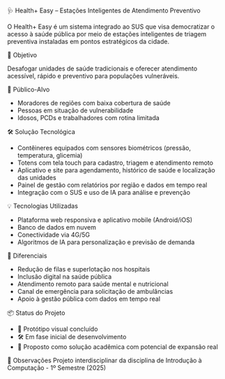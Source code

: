  🩺 Health+ Easy – Estações Inteligentes de Atendimento Preventivo

O Health+ Easy é um sistema integrado ao SUS que visa democratizar o acesso à saúde pública por meio de estações inteligentes de triagem preventiva instaladas em pontos estratégicos da cidade.


 🎯 Objetivo

Desafogar unidades de saúde tradicionais e oferecer atendimento acessível, rápido e preventivo para populações vulneráveis.


 🧩 Público-Alvo

- Moradores de regiões com baixa cobertura de saúde  
- Pessoas em situação de vulnerabilidade  
- Idosos, PCDs e trabalhadores com rotina limitada


 🛠️ Solução Tecnológica

- Contêineres equipados com sensores biométricos (pressão, temperatura, glicemia)  
- Totens com tela touch para cadastro, triagem e atendimento remoto  
- Aplicativo e site para agendamento, histórico de saúde e localização das unidades  
- Painel de gestão com relatórios por região e dados em tempo real  
- Integração com o SUS e uso de IA para análise e prevenção


 💡 Tecnologias Utilizadas

- Plataforma web responsiva e aplicativo mobile (Android/iOS)  
- Banco de dados em nuvem  
- Conectividade via 4G/5G  
- Algoritmos de IA para personalização e previsão de demanda


 🚀 Diferenciais

- Redução de filas e superlotação nos hospitais  
- Inclusão digital na saúde pública  
- Atendimento remoto para saúde mental e nutricional  
- Canal de emergência para solicitação de ambulâncias  
- Apoio à gestão pública com dados em tempo real


 📦 Status do Projeto

- 🧪 Protótipo visual concluído  
- 🛠️ Em fase inicial de desenvolvimento  
- 📍 Proposto como solução acadêmica com potencial de expansão real


 📎 Observações
Projeto interdisciplinar da disciplina de Introdução à Computação - 1º Semestre (2025)

